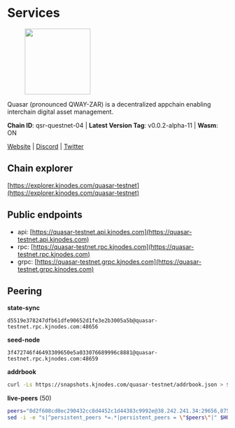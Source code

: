 # Services

<figure><img src="https://raw.githubusercontent.com/kj89/testnet_manuals/main/pingpub/logos/quasar.png" width="150" alt=""><figcaption></figcaption></figure>

Quasar (pronounced QWAY-ZAR) is a decentralized  appchain enabling interchain digital asset management.

**Chain ID**: qsr-questnet-04 | **Latest Version Tag**: v0.0.2-alpha-11 | **Wasm**: ON

[Website](https://www.quasar.fi) | [Discord](https://discord.gg/quasarfi) | [Twitter](https://twitter.com/QuasarFi)




## Chain explorer
[https://explorer.kjnodes.com/quasar-testnet](https://explorer.kjnodes.com/quasar-testnet)

## Public endpoints

* api: [https://quasar-testnet.api.kjnodes.com](https://quasar-testnet.api.kjnodes.com)
* rpc: [https://quasar-testnet.rpc.kjnodes.com](https://quasar-testnet.rpc.kjnodes.com)
* grpc: [https://quasar-testnet.grpc.kjnodes.com](https://quasar-testnet.grpc.kjnodes.com)

## Peering

**state-sync**

```text
d5519e378247dfb61dfe90652d1fe3e2b3005a5b@quasar-testnet.rpc.kjnodes.com:48656
```

**seed-node**

```text
3f472746f46493309650e5a033076689996c8881@quasar-testnet.rpc.kjnodes.com:48659
```

**addrbook**
```bash
curl -Ls https://snapshots.kjnodes.com/quasar-testnet/addrbook.json > $HOME/.quasarnode/config/addrbook.json
```

**live-peers** (50)
```bash
peers="0d2f608cd0ec290432cc8d4452c1d44383c9992e@38.242.241.34:29656,875763b4e1c4f5c2cd9395bf45c4c63eae9aea0f@213.239.217.52:43656,776ac94cccb5481f63cabbdc03ec482a23a7d653@217.76.58.21:29656,c512c01adb4e88a956918e4f140e44aa408ddd6f@65.21.239.60:25656,d5519e378247dfb61dfe90652d1fe3e2b3005a5b@65.109.68.190:48656,38cf4c8da13354be52a824a0a2d0db0f3884c312@5.9.70.180:15661,fdc1babb7ad4d97a911d32b0545220c8ceca57a8@128.199.8.206:53656,11d9e9d25cc78d2a0270a3d5a7e849775b110e64@185.249.225.63:48656,b1197bd0946b3d2d462fcc7548a79e87101d2389@65.108.141.109:38656,deed8a596b25d578d6286efd0887c4ff8c7c3239@43.159.54.103:26656,17b9b49d1f6650de4a00c36c2464f740ec442f16@129.226.201.175:26656,47ced1ad4be0c7953085f69ff5a351187cd0aabe@161.97.92.139:53656,d4b93fffa4337930e62933ea624edb32d2a3c444@194.163.149.232:26656,9c7b3fc2cf69cfd7221e1df2006a7694000183cd@43.156.63.168:26656,472b2ccc70e144f78ea1bc7fcf7b2c36de570ada@43.156.69.169:26656,0ec3083a04e66711890acc82dcd055b92f7c90ba@43.156.225.237:26656,1d0ff0d005171706825a734adc4ff703c06684db@217.76.53.43:29656,c66f64f1005ee46edc7a8d8eb31e79da5a7f3986@43.156.9.95:26656,5c2a752c9b1952dbed075c56c600c3a79b58c395@95.214.52.139:27146,bdd58069eda5abe5c8105a6ba4a9c4e216725b94@43.153.228.249:26656,966acc999443bae0857604a9fce426b5e09a7409@65.108.105.48:18256,cea6a57cfc95501ddfdeac8c2f6094f320fa042d@212.118.52.111:29656,d09f44fd59c8fc4a6df5841d1cead713c31b0473@129.226.201.91:26656,23f0db9d2deccff64311bed605e597eb9d98c0ee@65.108.157.160:29656,3b8864cbf84af8d7cd3f6bdeb427794cb089a72e@43.156.50.44:26656,d60561ca7d9313535e205dc1ebf098bff0e14439@43.134.185.130:26656,1a3cb5dc9fb7e3b7d494728d80334c7e2c57aa84@43.159.55.74:26656,31ce2960b0a2676738c8bafd9ad8862623c4fcde@43.156.89.45:26656,56fa9cbe09b4e53b721bc1294a036a62c396dfb8@43.156.18.181:26656,135a0dc699be3fbb85d6ba7afb16264c66e3b7d4@43.131.48.115:26656,2b609279715ede8132e400ad317af1aa7c3d2e98@43.159.58.228:26656,1e8bbe82db8722ac850942fbf2b9f8a2605174f8@43.156.115.27:26656,db5ac9428bfd1f6988efb096ee9472131f80ec56@43.153.222.3:26656,6f5ae29a16820cd6ff453d1b285b420e2a8cfaf8@43.157.20.110:26656,3f86cba134586b07b4e165d447a4bc42f7a3b58a@43.153.224.66:26656,74b46bc9b87931eaff1367fb38e9127a1f156888@43.153.201.135:26656,bffb10a5619be7bfa98919e08f4a6bef4f8f6bf0@135.181.210.186:26656,224815280b9371ac775c7aca2a714e0d48fe92b9@43.153.222.123:26656,90c3d645fc72d6453b1d3ba8ddc68999925a8f29@5.9.69.253:26656,145e9b7b8254fad03ff314a84d41872525ae1b75@43.131.57.161:26656,6e0283a54dda641386da4c9913d1c2dd7dce56e0@43.153.226.253:26656,8409908c840a0bd48fc88a00885730a2baffc522@65.109.33.82:26656,46a34ed11573ba55c0a9b21f38e23c342269e93f@193.111.31.45:26656,260b99e737eac313860608cc38e10a578dc23dda@109.123.245.242:29656,589e732aa0e15db21a80e6721534a2b430cc9619@43.153.225.187:26656,aca85600ae5c86174ad3d6944a481b21fad35d16@129.226.207.22:26656,136589c157a21094c976f67bcb76bc6327c58b93@65.108.97.58:2686,a18dad729e3eb5e6f155144a6eb2c332c4efaf54@111.113.133.39:26656,408f1be2d3b30a82bf7f1ce34cb2c20df68d200d@65.21.180.1:26656,2ccff02c7abb163a98188aa9c978846bd00c9bbd@38.242.208.162:26656"
sed -i -e "s|^persistent_peers *=.*|persistent_peers = \"$peers\"|" $HOME/.quasarnode/config/config.toml
```
